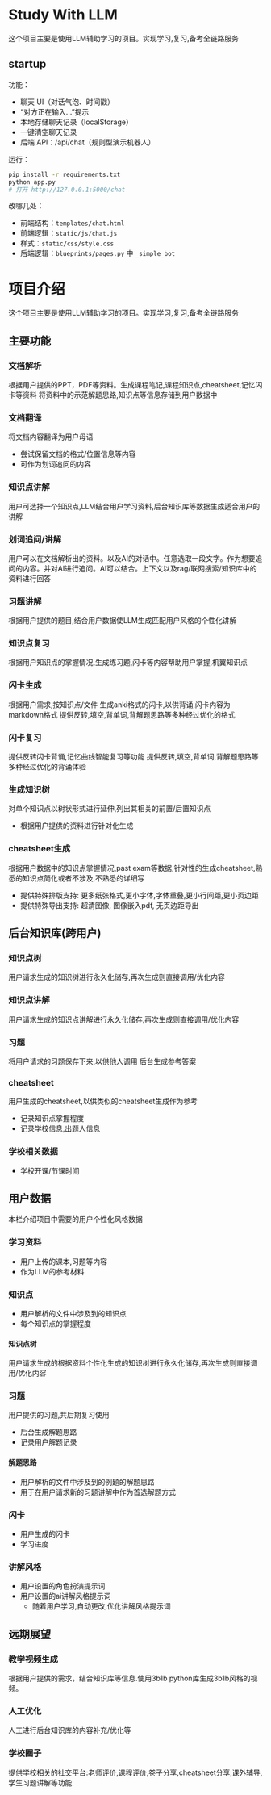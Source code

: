 # Study With LLM
这个项目主要是使用LLM辅助学习的项目。实现学习,复习,备考全链路服务

## startup
功能：
- 聊天 UI（对话气泡、时间戳）
- “对方正在输入…”提示
- 本地存储聊天记录（localStorage）
- 一键清空聊天记录
- 后端 API：/api/chat（规则型演示机器人）

运行：
```bash
pip install -r requirements.txt
python app.py
# 打开 http://127.0.0.1:5000/chat
```

改哪几处：
- 前端结构：`templates/chat.html`
- 前端逻辑：`static/js/chat.js`
- 样式：`static/css/style.css`
- 后端逻辑：`blueprints/pages.py` 中 `_simple_bot`

# 项目介绍
这个项目主要是使用LLM辅助学习的项目。实现学习,复习,备考全链路服务
## 主要功能
### 文档解析
根据用户提供的PPT，PDF等资料。生成课程笔记,课程知识点,cheatsheet,记忆闪卡等资料
将资料中的示范解题思路,知识点等信息存储到用户数据中
### 文档翻译
将文档内容翻译为用户母语
- 尝试保留文档的格式/位置信息等内容
- 可作为划词追问的内容
### 知识点讲解
用户可选择一个知识点,LLM结合用户学习资料,后台知识库等数据生成适合用户的讲解
### 划词追问/讲解
用户可以在文档解析出的资料。以及AI的对话中。任意选取一段文字。作为想要追问的内容。并对AI进行追问。AI可以结合。上下文以及rag/联网搜索/知识库中的资料进行回答
### 习题讲解
根据用户提供的题目,结合用户数据使LLM生成匹配用户风格的个性化讲解
### 知识点复习
根据用户知识点的掌握情况,生成练习题,闪卡等内容帮助用户掌握,机翼知识点
### 闪卡生成
根据用户需求,按知识点/文件 生成anki格式的闪卡,以供背诵,闪卡内容为markdown格式
提供反转,填空,背单词,背解题思路等多种经过优化的格式
### 闪卡复习
提供反转闪卡背诵,记忆曲线智能复习等功能
提供反转,填空,背单词,背解题思路等多种经过优化的背诵体验
### 生成知识树
对单个知识点以树状形式进行延伸,列出其相关的前置/后置知识点
- 根据用户提供的资料进行针对化生成
### cheatsheet生成
根据用户数据中的知识点掌握情况,past exam等数据,针对性的生成cheatsheet,熟悉的知识点简化或者不涉及,不熟悉的详细写
- 提供特殊排版支持: 更多纸张格式,更小字体,字体重叠,更小行间距,更小页边距
- 提供特殊导出支持: 超清图像, 图像嵌入pdf, 无页边距导出

## 后台知识库(跨用户)
### 知识点树
用户请求生成的知识树进行永久化储存,再次生成则直接调用/优化内容

### 知识点讲解
用户请求生成的知识点讲解进行永久化储存,再次生成则直接调用/优化内容

### 习题
将用户请求的习题保存下来,以供他人调用
后台生成参考答案

### cheatsheet
用户生成的cheatsheet,以供类似的cheatsheet生成作为参考
- 记录知识点掌握程度
- 记录学校信息,出题人信息

### 学校相关数据
- 学校开课/节课时间

## 用户数据
本栏介绍项目中需要的用户个性化风格数据
### 学习资料
- 用户上传的课本,习题等内容
- 作为LLM的参考材料
### 知识点
- 用户解析的文件中涉及到的知识点
- 每个知识点的掌握程度
#### 知识点树
用户请求生成的根据资料个性化生成的知识树进行永久化储存,再次生成则直接调用/优化内容
### 习题
用户提供的习题,共后期复习使用
- 后台生成解题思路
- 记录用户解题记录
#### 解题思路
- 用户解析的文件中涉及到的例题的解题思路
- 用于在用户请求新的习题讲解中作为首选解题方式
### 闪卡
- 用户生成的闪卡
- 学习进度
### 讲解风格
- 用户设置的角色扮演提示词
- 用户设置的ai讲解风格提示词
    - 随着用户学习,自动更改,优化讲解风格提示词

## 远期展望
### 教学视频生成
根据用户提供的需求，结合知识库等信息.使用3b1b python库生成3b1b风格的视频。
### 人工优化
人工进行后台知识库的内容补充/优化等
### 学校圈子
提供学校相关的社交平台:老师评价,课程评价,卷子分享,cheatsheet分享,课外辅导,学生习题讲解等功能